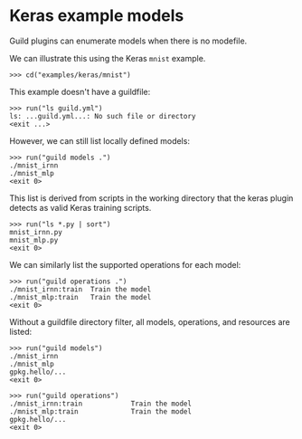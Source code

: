 # Keras example models

Guild plugins can enumerate models when there is no modefile.

We can illustrate this using the Keras `mnist` example.

    >>> cd("examples/keras/mnist")

This example doesn't have a guildfile:

    >>> run("ls guild.yml")
    ls: ...guild.yml...: No such file or directory
    <exit ...>

However, we can still list locally defined models:

    >>> run("guild models .")
    ./mnist_irnn
    ./mnist_mlp
    <exit 0>

This list is derived from scripts in the working directory that the
keras plugin detects as valid Keras training scripts.

    >>> run("ls *.py | sort")
    mnist_irnn.py
    mnist_mlp.py
    <exit 0>

We can similarly list the supported operations for each model:

    >>> run("guild operations .")
    ./mnist_irnn:train  Train the model
    ./mnist_mlp:train   Train the model
    <exit 0>

Without a guildfile directory filter, all models, operations, and
resources are listed:

    >>> run("guild models")
    ./mnist_irnn
    ./mnist_mlp
    gpkg.hello/...
    <exit 0>

    >>> run("guild operations")
    ./mnist_irnn:train            Train the model
    ./mnist_mlp:train             Train the model
    gpkg.hello/...
    <exit 0>

